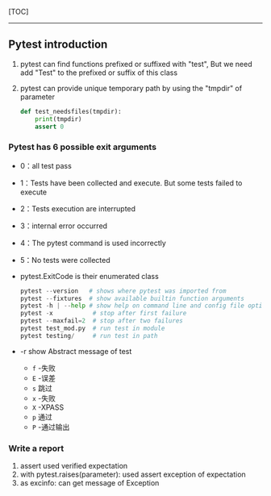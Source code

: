 [TOC]

------

## Pytest introduction

1. pytest can find functions prefixed or suffixed with "test", But we need add "Test" to the prefixed or suffix of this class

2. pytest can provide unique temporary path by using the "tmpdir" of parameter

   ```python
   def test_needsfiles(tmpdir):
       print(tmpdir)
       assert 0
   ```

### Pytest has 6 possible exit arguments

- 0：all test pass

- 1：Tests have been collected and execute. But some tests failed to execute

- 2：Tests execution are interrupted

- 3：internal error occurred

- 4：The pytest command is used incorrectly

- 5：No tests were collected

- pytest.ExitCode is their enumerated class

  ```python
  pytest --version   # shows where pytest was imported from
  pytest --fixtures  # show available builtin function arguments
  pytest -h | --help # show help on command line and config file options
  pytest -x           # stop after first failure
  pytest --maxfail=2  # stop after two failures
  pytest test_mod.py  # run test in module
  pytest testing/     # run test in path
  ```

- -r show Abstract message of test

  - `f` -失败
  - `E` -误差
  - `s` 跳过
  - `x` -失败
  - `X` -XPASS
  - `p` 通过
  - `P` -通过输出

### Write a report

1. assert used verified expectation
2.  with pytest.raises(parameter): used assert exception of expectation 
   1. as excinfo: can get message of Exception